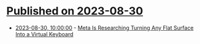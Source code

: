 # [Published on 2023-08-30](index.md)

* [2023-08-30, 10:00:00](https://meta.slashdot.org/story/23/08/30/0641203/meta-is-researching-turning-any-flat-surface-into-a-virtual-keyboard?utm_source=rss1.0mainlinkanon&utm_medium=feed) - [Meta Is Researching Turning Any Flat Surface Into a Virtual Keyboard](https://meta.slashdot.org/story/23/08/30/0641203/meta-is-researching-turning-any-flat-surface-into-a-virtual-keyboard?utm_source=rss1.0mainlinkanon&utm_medium=feed)
